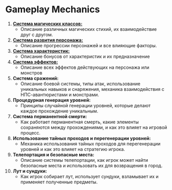 ﻿# **Gameplay Mechanics**

1. **[Система магических классов:](./mechanics/magic-system.md)**
	- Описание различных магических стихий, их взаимодействие друг с другом.
2. **[Система развития персонажа:](./mechanics/progression-system.md)**
	- Описание прогрессии персонажей и все влияющие факторы.
3. **[Система характеристик:](./mechanics/characteristic-system.md)**
	- Описание бонусов от характеристик и их предназначение
4. **[Система эффектов:](./mechanics/effects-system.md)**
	- Описание всех эффектов действующих на персонажа или монстров
2. **Система сражений:**
	  - Описание боевой системы, типы атак, использование уникальных навыков и снаряжения, механика взаимодействия с НПС-авантюристами и монстрами.
2. **Процедурная генерация уровней:**
	- Принципы случайной генерации уровней, которые делают каждое прохождение уникальным.
3. **Система перманентной смерти:**
	- Как работает перманентная смерть, какие элементы сохраняются между прохождениями, и как это влияет на игровой процесс.
4. **Использование тайных проходов и перегенерации уровней:**
	- Механика использования тайных проходов для перегенерации уровней и как это влияет на стратегию игрока.
5. **Телепортация и безопасные места:**
	- Описание системы телепортации, как игрок может найти безопасные места и использовать их для возвращения в город.
6. **Лут и сундуки:**
	- Как игрок собирает лут, использует сундуки, взламывает их и применяет полученные предметы.